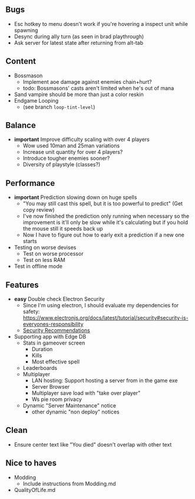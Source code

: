 ## Bugs 
- Esc hotkey to menu doesn't work if you're hovering a inspect unit while spawning
- Desync during ally turn (as seen in brad playthrough)
- Ask server for latest state after returning from alt-tab
## Content
- Bossmason
    - Implement aoe damage against enemies chain+hurt?
    - todo: Bossmasons' casts aren't limited when he's out of mana
- Sand vampire should be more than just a color reskin
- Endgame Looping
    - (see branch `loop-tint-level`)

## Balance
- **important** Improve difficulty scaling with over 4 players
    - Wow used 10man and 25man variations
    - Increase unit quantity for over 4 players?
    - Introduce tougher enemies sooner?
    - Diversity of playstyle (classes?)

## Performance
- **important** Prediction slowing down on huge spells
    - "You may still cast this spell, but it is too powerful to predict" (Get copy review)
    - I've now finished the prediction only running when necessary so the improvement is it'll only be slow while it's calculating but if you hold the mouse still it speeds back up
    - Now I have to figure out how to early exit a prediction if a new one starts
- Testing on worse devises
    - Test on worse processor
    - Test on less RAM
- Test in offline mode

## Features
- **easy** Double check Electron Security
    - Since I'm using electron, I should evaluate my dependencies for safety: https://www.electronjs.org/docs/latest/tutorial/security#security-is-everyones-responsibility
    - [Security Recommendations](https://www.electronjs.org/docs/latest/tutorial/security#checklist-security-recommendations)
- Supporting app with Edge DB
    - Stats in gameover screen
        - Duration
        - Kills
        - Most effective spell
    - Leaderboards
    - Multiplayer
        - LAN hosting: Support hosting a server from in the game exe
        - Server Browser
        - Multiplayer save load with "take over player"
        - Ws pie room privacy
    - Dynamic "Server Maintenance" notice
        - other dynamic "non deploy" notices

## Clean
- Ensure center text like "You died" doesn't overlap with other text

## Nice to haves
- Modding
    - Include instructions from Modding.md
- QualityOfLife.md